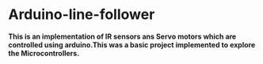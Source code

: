 # Arduino-line-follower
**This is an implementation of IR sensors ans Servo motors which are controlled using arduino.This was a basic project implemented to explore the Microcontrollers.** 
